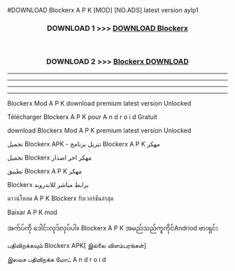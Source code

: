 #DOWNLOAD Blockerx  A P K [MOD] [NO.ADS] latest version aylp1



<div align="center">

<h3>DOWNLOAD 1 >>> <a href="https://teeasianyam.web.app?sq=Blockerx ">DOWNLOAD Blockerx  </a></h3><br>

<h3>DOWNLOAD 2 >>> <a href="https://teeasianyam.web.app?sq=Blockerx  ">Blockerx   DOWNLOAD </a></h3>

</div>


----------------------------------------------------------

----------------------------------------------------------

----------------------------------------------------------

----------------------------------------------------------


Blockerx   Mod A P K download premium latest version Unlocked

Télécharger Blockerx   A P K pour A n d r o i d Gratuit

download Blockerx   Mod A P K premium latest version Unlocked

تحميل Blockerx   APK - تنزيل برنامج Blockerx   A P K مهكر

تحميل Blockerx   مهكر اخر اصدار

تطبيق Blockerx   A P K مهكر

Blockerx   برابط مباشر للاندرويد

ดาวน์โหลด A P K Blockerx   รับเวอร์ชันล่าสุด

Baixar A P K mod

အက်ပ်ကို ဒေါင်းလုဒ်လုပ်ပါ။ Blockerx   A P K အမည်သည်ကူကိုင်Andriod ဗားရှင်း

பதிவிறக்கவும் Blockerx   APK[ இல்லை விளம்பரங்கள்] 
 
இலவச பதிவிறக்க மோட் A n d r o i d



